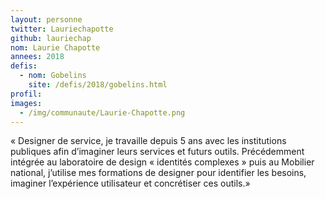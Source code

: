 ```yaml
---
layout: personne
twitter: Lauriechapotte
github: lauriechap
nom: Laurie Chapotte
annees: 2018
defis: 
  - nom: Gobelins
    site: /defis/2018/gobelins.html
profil: 
images:
  - /img/communaute/Laurie-Chapotte.png
---
```


« Designer de service, je travaille depuis 5 ans avec les institutions publiques afin d’imaginer leurs services et futurs outils. Précédemment intégrée au laboratoire de design « identités complexes » puis au Mobilier national, j’utilise mes formations de designer pour identifier les besoins, imaginer l’expérience utilisateur et concrétiser ces outils.»
